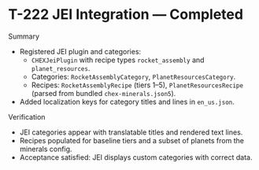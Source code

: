 # T-222 JEI Integration — Completed

Summary

- Registered JEI plugin and categories:
  - `CHEXJeiPlugin` with recipe types `rocket_assembly` and `planet_resources`.
  - Categories: `RocketAssemblyCategory`, `PlanetResourcesCategory`.
  - Recipes: `RocketAssemblyRecipe` (tiers 1–5), `PlanetResourcesRecipe` (parsed from bundled `chex-minerals.json5`).
- Added localization keys for category titles and lines in `en_us.json`.

Verification

- JEI categories appear with translatable titles and rendered text lines.
- Recipes populated for baseline tiers and a subset of planets from the minerals config.
- Acceptance satisfied: JEI displays custom categories with correct data.
